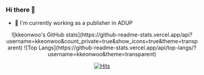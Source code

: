 ### Hi there 👋

- 🔭 I'm currently working as a publisher in ADUP

<div align="center">
  ![kkeonwoo's GitHub stats](https://github-readme-stats.vercel.app/api?username=kkeonwoo&count_private=true&show_icons=true&theme=transparent)
  ![Top Langs](https://github-readme-stats.vercel.app/api/top-langs/?username=kkeonwoo&theme=transparent)

  [![Hits](https://hits.seeyoufarm.com/api/count/incr/badge.svg?url=https%3A%2F%2Fgithub.com%2Fkkeonwoo&count_bg=%2379C83D&title_bg=%23555555&icon=&icon_color=%23E7E7E7&title=hits&edge_flat=false)](https://hits.seeyoufarm.com)
</div>

<!--
**kkeonwoo/kkeonwoo** is a ✨ _special_ ✨ repository because its `README.md` (this file) appears on your GitHub profile.

Here are some ideas to get you started:

- 🔭 I’m currently working on ...
- 🌱 I’m currently learning ...
- 👯 I’m looking to collaborate on ...
- 🤔 I’m looking for help with ...
- 💬 Ask me about ...
- 📫 How to reach me: ...
- 😄 Pronouns: ...
- ⚡ Fun fact: ...
-->
